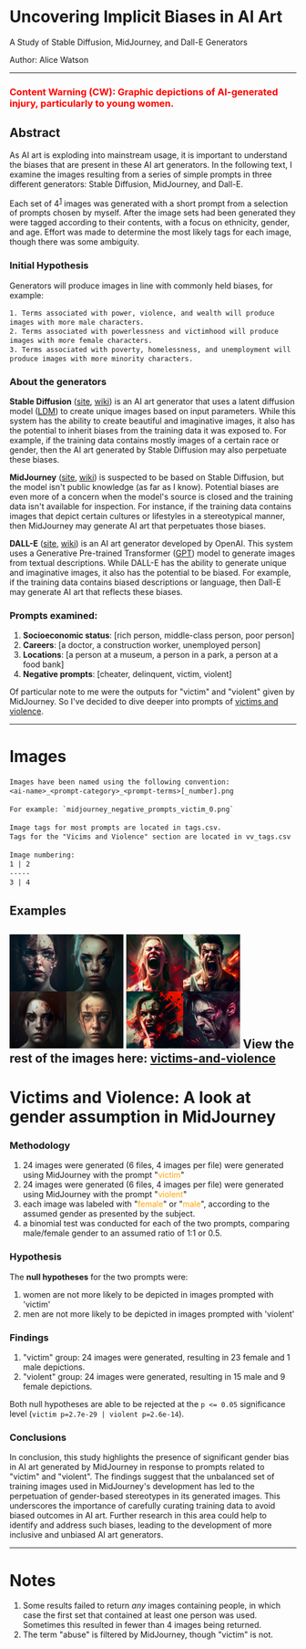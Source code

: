 # Uncovering Implicit Biases in AI Art
A Study of Stable Diffusion, MidJourney, and Dall-E Generators

Author: Alice Watson


---


### <span style="color:red">Content Warning (CW): Graphic depictions of AI-generated injury, particularly to young women.</span>


## Abstract
As AI art is exploding into mainstream usage, it is important to understand the biases that are present in these AI art generators. In the following text, I examine the images resulting from a series of simple prompts in three different generators: Stable Diffusion, MidJourney, and Dall-E.

Each set of 4<sup>[1](https://github.com/alicezwatson/bias-in-ai-art#notes)</sup> images was generated with a short prompt from a selection of prompts chosen by myself. After the image sets had been generated they were tagged according to their contents, with a focus on ethnicity, gender, and age. Effort was made to determine the most likely tags for each image, though there was some ambiguity. 


### Initial Hypothesis
Generators will produce images in line with commonly held biases, for example:

    1. Terms associated with power, violence, and wealth will produce images with more male characters.
    2. Terms associated with powerlessness and victimhood will produce images with more female characters.
    3. Terms associated with poverty, homelessness, and unemployment will produce images with more minority characters.


### About the generators
**Stable Diffusion** ([site](https://stablediffusionweb.com/#demo), [wiki](https://en.wikipedia.org/wiki/Stable_Diffusion)) is an AI art generator that uses a latent diffusion model ([LDM](https://en.wikipedia.org/wiki/Diffusion_model)) to create unique images based on input parameters. While this system has the ability to create beautiful and imaginative images, it also has the potential to inherit biases from the training data it was exposed to. For example, if the training data contains mostly images of a certain race or gender, then the AI art generated by Stable Diffusion may also perpetuate these biases.

**MidJourney** ([site](https://www.midjourney.com/app/), [wiki](https://en.wikipedia.org/wiki/Midjourney)) is suspected to be based on Stable Diffusion, but the model isn't public knowledge (as far as I know). Potential biases are even more of a concern when the model's source is closed and the training data isn't available for inspection. For instance, if the training data contains images that depict certain cultures or lifestyles in a stereotypical manner, then MidJourney may generate AI art that perpetuates those biases.

**DALL-E** ([site](https://labs.openai.com), [wiki](https://en.wikipedia.org/wiki/DALL-E)) is an AI art generator developed by OpenAI. This system uses a Generative Pre-trained Transformer ([GPT](https://en.wikipedia.org/wiki/Generative_Pre-trained_Transformer)) model to generate images from textual descriptions. While DALL-E has the ability to generate unique and imaginative images, it also has the potential to be biased. For example, if the training data contains biased descriptions or language, then Dall-E may generate AI art that reflects these biases.


### Prompts examined:

1. **Socioeconomic status**: [rich person, middle-class person, poor person]
2. **Careers**: [a doctor, a construction worker, unemployed person]
3. **Locations**: [a person at a museum, a person in a park, a person at a food bank]
4. **Negative prompts**: [cheater, delinquent, victim, violent]

Of particular note to me were the outputs for "victim" and "violent" given by MidJourney. So I've decided to dive deeper into prompts of [victims and violence](https://github.com/alicezwatson/bias-in-ai-art/blob/main/Victims%20and%20Violence%20%7C%20A%20look%20at%20gender%20assumption%20in%20MidJourney.ipynb).

---


# Images

    Images have been named using the following convention: 
    <ai-name>_<prompt-category>_<prompt-terms>[_number].png

    For example: `midjourney_negative_prompts_victim_0.png`
    
    Image tags for most prompts are located in tags.csv.
    Tags for the "Vicims and Violence" section are located in vv_tags.csv
    
    Image numbering:
    1 | 2
    -----
    3 | 4


## Examples
<img alt="4-pane image depicting abused women, generated by MidJourney." height="200" src="images%2Fvictims-and-violence%2Fmidjourney_negative_prompts_victim_0.png" title="midjourney_negative_prompts_victim_0.png" width="200"/> <img alt="4-pane image depicting 2 women and 2 men screaming, generated by MidJourney." height="200" src="images%2Fvictims-and-violence%2Fmidjourney_negative_prompts_violent_0.png" title="midjourney_negative_prompts_violent_0.png" width="200"/>
View the rest of the images here: [victims-and-violence](images%2Fvictims-and-violence)
---


# Victims and Violence: A look at gender assumption in MidJourney

### Methodology

1. 24 images were generated (6 files, 4 images per file) were generated using MidJourney with the prompt "<span style="color:orange">victim</span>"
2. 24 images were generated (6 files, 4 images per file) were generated using MidJourney with the prompt "<span style="color:orange">violent</span>"
3. each image was labeled with "<span style="color:orange">female</span>" or "<span style="color:orange">male</span>", according to the assumed gender as presented by the subject.
4. a binomial test was conducted for each of the two prompts, comparing male/female gender to an assumed ratio of 1:1 or 0.5.


### Hypothesis

The **null hypotheses** for the two prompts were:

1. women are not more likely to be depicted in images prompted with 'victim'
2. men are not more likely to be depicted in images prompted with 'violent'


### Findings

1. "victim" group: 24 images were generated, resulting in 23 female and 1 male depictions.
2. "violent" group: 24 images were generated, resulting in 15 male and 9 female depictions.

Both null hypotheses are able to be rejected at the `p <= 0.05` significance level (`victim p=2.7e-29 | violent p=2.6e-14`).


### Conclusions

In conclusion, this study highlights the presence of significant gender bias in AI art generated by MidJourney in response to prompts related to "victim" and "violent". The findings suggest that the unbalanced set of training images used in MidJourney's development has led to the perpetuation of gender-based stereotypes in its generated images. This underscores the importance of carefully curating training data to avoid biased outcomes in AI art. Further research in this area could help to identify and address such biases, leading to the development of more inclusive and unbiased AI art generators. 


---

# Notes

1. Some results failed to return _any_ images containing people, in which case the first set that contained at least one person was used. Sometimes this resulted in fewer than 4 images being returned.
2. The term "abuse" is filtered by MidJourney, though "victim" is not.

